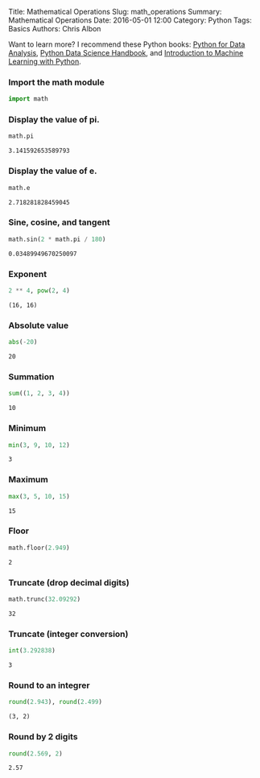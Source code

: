 Title: Mathematical Operations
Slug: math_operations
Summary: Mathematical Operations
Date: 2016-05-01 12:00
Category: Python
Tags: Basics
Authors: Chris Albon

Want to learn more? I recommend these Python books: [Python for Data Analysis](http://amzn.to/2ljV9wY), [Python Data Science Handbook](http://amzn.to/2m0mgMB), and [Introduction to Machine Learning with Python](http://amzn.to/2mjYiwK).

### Import the math module


```python
import math
```

### Display the value of pi.


```python
math.pi
```




    3.141592653589793



### Display the value of e.


```python
math.e
```




    2.718281828459045



### Sine, cosine, and tangent


```python
math.sin(2 * math.pi / 180)
```




    0.03489949670250097



### Exponent


```python
2 ** 4, pow(2, 4)
```




    (16, 16)



### Absolute value


```python
abs(-20)
```




    20



### Summation


```python
sum((1, 2, 3, 4))
```




    10



### Minimum


```python
min(3, 9, 10, 12)
```




    3



### Maximum


```python
max(3, 5, 10, 15)
```




    15



### Floor


```python
math.floor(2.949)
```




    2



### Truncate (drop decimal digits)


```python
math.trunc(32.09292)
```




    32



### Truncate (integer conversion)


```python
int(3.292838)
```




    3



### Round to an integrer


```python
round(2.943), round(2.499)
```




    (3, 2)



### Round by 2 digits


```python
round(2.569, 2)
```




    2.57
